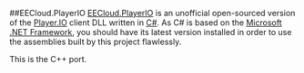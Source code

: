 ##EECloud.PlayerIO
[EECloud.PlayerIO](http://github.com/Yonom/EECloud.PlayerIO) is an unofficial open-sourced version of the [Player.IO](http://playerio.com/) client DLL written in [C#](http://en.wikipedia.org/wiki/C_Sharp_%28programming_language%29). As C# is based on the [Microsoft .NET Framework](http://en.wikipedia.org/wiki/.NET_Framework), you should have its latest version installed in order to use the assemblies built by this project flawlessly.

This is the C++ port.
